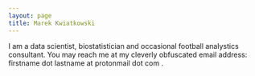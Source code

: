 ```yaml
---
layout: page
title: Marek Kwiatkowski
---
```


I am a data scientist, biostatistician and occasional football analystics
consultant. You may reach me at my cleverly obfuscated email address:
firstname dot lastname at protonmail dot com .
